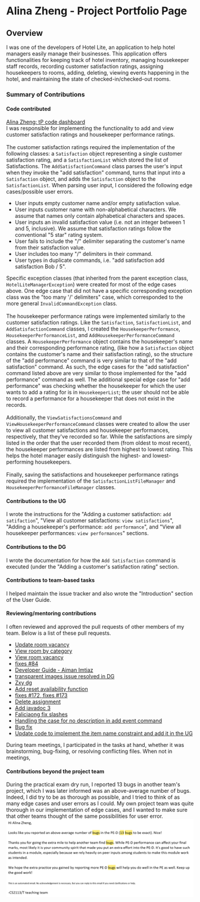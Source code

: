 # Alina Zheng - Project Portfolio Page

## Overview
I was one of the developers of Hotel Lite, an application to help hotel managers easily
manage their businesses. This application offers functionalities for keeping track of hotel inventory,
managing housekeeper staff records, recording customer satisfaction ratings,
assigning housekeepers to rooms, adding, deleting, viewing events happening in the hotel,
and maintaining the state of checked-in/checked-out rooms.



### Summary of Contributions
#### Code contributed
[Alina Zheng: tP code dashboard](https://nus-cs2113-ay2122s2.github.io/tp-dashboard/?search=zhenster&breakdown=true&sort=groupTitle&sortWithin=title&since=2022-02-18&timeframe=commit&mergegroup=&groupSelect=groupByRepos&checkedFileTypes=docs~functional-code~test-code~other)
<br>
I was responsible for implementing the functionality to add and view 
customer satisfaction ratings and housekeeper performance ratings.
<br>
<br>
The customer satisfaction ratings required the implementation of the following classes: a `Satisfaction` object 
representing a single customer satisfaction rating, and a `SatisfactionList` which stored the list of Satisfactions. 
The `AddSatisfactionCommand` class parses the user's input when they invoke the "add satisfaction" command, turns that 
input into a `Satisfaction` object, and adds the `Satisfaction` object to the `SatisfactionList`. When parsing user
input, I considered the following edge cases/possible user errors. 
* User inputs empty customer name and/or empty satisfaction value.
* User inputs customer name with non-alphabetical characters. We assume that names only contain alphabetical characters
and spaces. 
* User inputs an invalid satisfaction value (i.e. not an integer between 1 and 5, inclusive). We assume that
satisfaction ratings follow the conventional "5 star" rating system.
* User fails to include the "/" delimiter separating the customer's name from their satisfaction value. 
* User includes too many "/" delimiters in their command. 
* User types in duplicate commands, i.e. "add satisfaction add satisfaction Bob / 5".

Specific exception classes (that inherited from the parent exception class, `HotelLiteManagerException`) were created for 
most of the edge cases above. One edge case that did not have a specific corresponding exception class was the 
"too many '/' delimiters" case, which corresponded to the more general `InvalidCommandException` class. 
<br>
<br>
The housekeeper performance ratings were implemented similarly to the customer satisfaction ratings. Like the 
`Satisfaction`, `SatisfactionList`, and `AddSatisfactionCommand` classes, I created the 
`HousekeeperPerformance`, `HousekeeperPerformanceList`, and `AddHousekeeperPerformanceCommand` classes. 
A `HousekeeperPerformance` object contains the housekeeper's name and their corresponding performance rating, (like
how a `Satisfaction` object contains the customer's name and their satisfaction rating), so 
the structure of the "add performance" command is very similar to that of the "add satisfaction" command. 
As such, the edge cases for the "add satisfaction" command listed above are very similar to those implemented
for the "add performance" command as well. The additional special edge case for "add performance" was checking whether 
the housekeeper for which the user wants to add a rating for is in `HousekeeperList`; the user should not be able 
to record a performance for a housekeeper that does not exist in the records. 
<br>
<br>
Additionally, the `ViewSatisfactionsCommand` and `ViewHousekeeperPerformanceCommand` classes were created to 
allow the user to view all customer satisfactions and housekeeper performances, respectively, that they've recorded so
far. While the satisfactions are simply listed in the order that the user recorded them (from oldest to most recent), 
the housekeeper performances are listed from highest to lowest rating. This helps the hotel 
manager easily distinguish the highest- and lowest-performing housekeepers. 
<br>
<br>
Finally, saving the satisfactions and housekeeper performance ratings required the implementation of the 
`SatisfactionListFileManager` and `HousekeeperPerformanceFileManager` classes. 

#### Contributions to the UG
I wrote the instructions for the "Adding a customer satisfaction: `add satifaction`", 
"View all customer satisfactions: `view satisfactions`", "Adding a housekeeper's performance: `add performance`", 
and "View all housekeeper performances: `view performances`" sections. 
#### Contributions to the DG
I wrote the documentation for how the `Add Satisfaction` command is executed (under the "Adding a customer's 
satisfaction rating" section. 
#### Contributions to team-based tasks
I helped maintain the issue tracker and also wrote the "Introduction" section of the User Guide. 
#### Reviewing/mentoring contributions
I often reviewed and approved the pull requests of other members of my team. Below is a list of these pull requests. 
* [Update room vacancy](https://github.com/AY2122S2-CS2113-T11-1/tp/pull/32)
* [View room by category](https://github.com/AY2122S2-CS2113-T11-1/tp/pull/36)
* [View room vacancy](https://github.com/AY2122S2-CS2113-T11-1/tp/pull/37)
* [fixes #84](https://github.com/AY2122S2-CS2113-T11-1/tp/pull/89)
* [Developer Guide - Aiman Imtiaz](https://github.com/AY2122S2-CS2113-T11-1/tp/pull/99)
* [transparent images issue resolved in DG](https://github.com/AY2122S2-CS2113-T11-1/tp/pull/101)
* [Zxy dg](https://github.com/AY2122S2-CS2113-T11-1/tp/pull/106)
* [Add reset availability function](https://github.com/AY2122S2-CS2113-T11-1/tp/pull/136)
* [fixes #172, fixes #173](https://github.com/AY2122S2-CS2113-T11-1/tp/pull/174)
* [Delete assignment](https://github.com/AY2122S2-CS2113-T11-1/tp/pull/178)
* [Add javadoc 3](https://github.com/AY2122S2-CS2113-T11-1/tp/pull/204)
* [Faliciaong fix slashes](https://github.com/AY2122S2-CS2113-T11-1/tp/pull/224)
* [Handling the case for no description in add event command](https://github.com/AY2122S2-CS2113-T11-1/tp/pull/232)
* [Bug fix](https://github.com/AY2122S2-CS2113-T11-1/tp/pull/326)
* [Update code to implement the item name constraint and add it in the UG](https://github.com/AY2122S2-CS2113-T11-1/tp/pull/330) 

During team meetings, I participated in the tasks at hand, whether it was brainstorming, bug-fixing, or resolving 
conflicting files. When not in meetings, 
#### Contributions beyond the project team 
During the practical exam dry run, I reported 13 bugs in another team's project, which I was later
informed was an above-average number of bugs. Indeed, I did try to be as thorough as possible, and I tried to 
think of as many edge cases and user errors as I could. My own project team was quite thorough in our implementation
of edge cases, and I wanted to make sure that other teams thought of the same possibilities for user error. 
![img.png](alinaZheng_PE_DR.png)